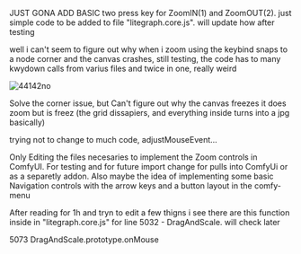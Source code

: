 JUST GONA ADD BASIC two press key for ZoomIN(1) and ZoomOUT(2). just simple code to be added to file "litegraph.core.js". 
will update how after testing

well i can't seem to figure out why when i zoom using the keybind snaps to a node corner and the canvas crashes, still testing, the code has to many kwydown calls from varius files and twice in one, really weird

![44142no](https://github.com/jamsdrak/ComfyUI-ZoomControls/assets/135140984/dca8b2a3-7f96-44e7-bbca-f36e2caebff2)

Solve the corner issue, but Can't figure out why the canvas freezes it does zoom but is freez (the grid dissapiers, and everything inside turns into a jpg basically)

trying not to change to much code, adjustMouseEvent...



Only Editing the files necesaries to implement the Zoom controls in ComfyUI. For testing and for future import change for pulls into ComfyUi or as a separetly addon. Also maybe the idea of implementing some basic Navigation controls with the arrow keys and a button layout in the comfy-menu




After reading for 1h  and tryn to edit a few thigns i see there are this function inside in "litegraph.core.js"  for line 5032 - DragAndScale. will check later


5073 DragAndScale.prototype.onMouse 


